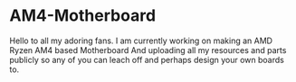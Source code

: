 # AM4-Motherboard
Hello to all my adoring fans.
I am currently working on making an AMD Ryzen AM4 based Motherboard
And uploading all my resources and parts publicly so any of you
can leach off and perhaps design your own boards to.
